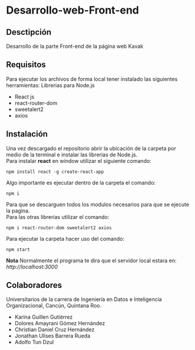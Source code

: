 # Desarrollo-web-Front-end
## Desctipción
Desarrollo de la parte Front-end de la página web Kavak
## Requisitos
Para ejecutar los archivos de forma local tener instalado las siguientes herramientas:
Librerias para Node.js
* React js
* react-router-dom
* sweetalert2
* axios
## Instalación
Una vez descargado el repositorio abrir la ubicación de la carpeta por medio de la terminal e instalar las librerias de Node.js.  
Para instalar **react** en window utilizar el siguiente comando:
```
npm install react -g create-react-app
```
Algo importante es ejecutar dentro de la carpeta el comando:
```
npm i 
```
Para que se descarguen todos los modulos necesarios para que se ejecute la pagina.  
Para las otras librerias utilizar el comando:
```
npm i react-router-dom sweetalert2 axios
```
Para ejecutar la carpeta hacer uso del comando: 
```
npm start
```
**Nota**
Normalmente el programa te dira que el servidor local estara en: *http://localhost:3000*
## Colaboradores
Universitarios de la carrera de Ingeniería en Datos e Inteligencia Organizacional, Cancún, Quintana Roo.
* Karina Guillen Gutiérrez
* Dolores Amayrani Gómez Hernández
* Christian Daniel Cruz Hernández
* Jonathan Ulises Barrera Rueda
* Adolfo Tun Dzul
